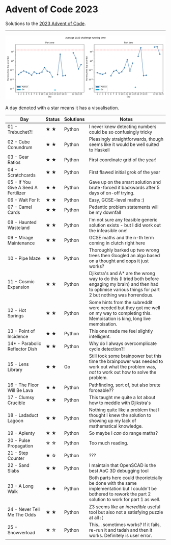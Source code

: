 # Advent of Code 2023

Solutions to the [2023 Advent of Code](https://adventofcode.com/2023).

---

![Benchmark graph](./benchmark-graph.png)

<!-- ★ ☆ -->

A day denoted with a star means it has a visualisation.

| Day | Status | Solutions | Notes |
|-----|--------|-----------|-------|
| 01 - Trebuchet?! | ★ ★ | Python | I never knew detecting numbers could be so confusingly tricky |
| 02 - Cube Conundrum | ★ ★ | Python | Pleasingly straightforwards, though seems like it would be well suited to Haskell |
| 03 - Gear Ratios | ★ ★ | Python | First coordinate grid of the year! |
| 04 - Scratchcards | ★ ★ | Python | First flawed initial grok of the year |
| 05 - If You Give A Seed A Fertilizer | ★ ★ | Python | Gave up on the smart solution and brute-forced it backwards after 5 days of on-off trying. |
| 06 - Wait For It | ★ ★ | Python | Easy, GCSE-level maths :) |
| 07 - Camel Cards | ★ ★ | Python | Pedantic problem statements will be my downfall |
| 08 - Haunted Wasteland | ★ ★ | Python | I'm not sure any feasible generic solution exists - but I did work out the infeasible one! |
| 09 - Mirage Maintenance | ★ ★ | Python | GCSE maths and the n-th term coming in clutch right here |
| 10 - Pipe Maze | ★ ★ | Python | Thoroughly barked up two wrong trees then Googled an algo based on a thought and oops it just works? |
| 11 - Cosmic Expansion | ★ ★ | Python | Djikstra's and A* are the wrong way to do this (I tried both before engaging my brain) and then had to optimise various things for part 2 but nothing was horrendous. |
| 12 - Hot Springs | ★ ★ | Python | Some hints from the subreddit were needed but they got me well on my way to completing this. Memoisation is king, long live memoisation. |
| 13 - Point of Incidence | ★ ★ | Python | This one made me feel slightly intelligent. |
| 14* - Parabolic Reflector Dish | ★ ★ | Python | Why do I always overcomplicate cycle detection?! |
| 15 - Lens Library | ★ ★ | Go | Still took some brainpower but this time the brainpower was needed to work out what the problem was, *not* to work out how to solve the problem. |
| 16 - The Floor Will Be Lava | ★ ★ | Python | Pathfinding, sort of, but also brute forceable?? |
| 17 - Clumsy Crucible | ★ ★ | Python | This taught me quite a lot about how to meddle with Djikstra's |
| 18 - Ladaduct Lagoon | ★ ★ | Python | Nothing quite like a problem that I thought I knew the solution to showing up my lack of mathematical knowledge. |
| 19 - Aplenty | ★ ★ | Python | So maybe I *can* do range maths? |
| 20 - Pulse Propagation | ☆ ☆ | Python | Too much reading. |
| 21 - Step Counter | ★ ☆ | Python | ??? |
| 22 - Sand Slabs | ★ ★ | Python | I maintain that OpenSCAD is the best AoC 3D debugging tool |
| 23 - A Long Walk | ★ ★ | Python | Both parts here could theorietcially be done with the same implementation but I couldn't be bothered to rework the part 2 solution to work for part 1 as well. |
| 24 - Never Tell Me The Odds | ★ ★ | Python | Z3 seems like an *incredible* useful tool but also not a satisfying puzzle at all :( |
| 25 - Snowverload | ★ ☆ | Python | This... sometimes works? If it fails, re-run it and tadah and then it works. Definitely is user error. |